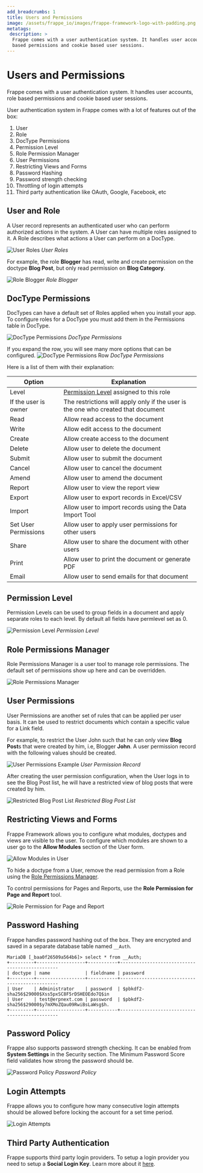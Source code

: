 ```yaml
---
add_breadcrumbs: 1
title: Users and Permissions
image: /assets/frappe_io/images/frappe-framework-logo-with-padding.png
metatags:
 description: >
  Frappe comes with a user authentication system. It handles user accounts, role
  based permissions and cookie based user sessions.
---
```


# Users and Permissions

Frappe comes with a user authentication system. It handles user accounts, role
based permissions and cookie based user sessions.

User authentication system in Frappe comes with a lot of features out of the
box:

1. User
1. Role
1. DocType Permissions
1. Permission Level
1. Role Permission Manager
1. User Permissions
1. Restricting Views and Forms
1. Password Hashing
1. Password strength checking
1. Throttling of login attempts
1. Third party authentication like OAuth, Google, Facebook, etc

## User and Role

A User record represents an authenticated user who can perform authorized
actions in the system. A User can have multiple roles assigned to it. A Role
describes what actions a User can perform on a DocType.

![User Roles](/docs/assets/img/user-roles.png)
*User Roles*

For example, the role **Blogger** has read, write and create permission on the
doctype **Blog Post**, but only read permission on **Blog Category**.

![Role Blogger](/docs/assets/img/role-blogger.png)
*Role Blogger*

## DocType Permissions

DocTypes can have a default set of Roles applied when you install your app. To
configure roles for a DocType you must add them in the Permissions table in
DocType.

![DocType Permissions](/docs/assets/img/doctype-permissions.png)
*DocType Permissions*

If you expand the row, you will see many more options that can be configured.
![DocType Permissions Row](/docs/assets/img/doctype-permissions-detail.png)
*DocType Permissions*


Here is a list of them with their explanation:

Option	| Explanation
--------|-------
Level	| [Permission Level](#permission-level) assigned to this role
If the user is owner | The restrictions will apply only if the user is the one who created that document
Read	| Allow read access to the document
Write	| Allow edit access to the document
Create	| Allow create access to the document
Delete	| Allow user to delete the document
Submit	| Allow user to submit the document
Cancel	| Allow user to cancel the document
Amend	| Allow user to amend the document
Report	| Allow user to view the report view
Export	| Allow user to export records in Excel/CSV
Import	| Allow user to import records using the Data Import Tool
Set User Permissions | Allow user to apply user permissions for other users
Share	| Allow user to share the document with other users
Print	| Allow user to print the document or generate PDF
Email	| Allow user to send emails for that document

## Permission Level

Permission Levels can be used to group fields in a document and apply separate
roles to each level. By default all fields have permlevel set as 0.

![Permission Level](/docs/assets/img/permission-level.png)
*Permission Level*

## Role Permissions Manager

Role Permissions Manager is a user tool to manage role permissions. The default
set of permissions show up here and can be overridden.

![Role Permissions Manager](/docs/assets/img/role-permissions-manager.gif)

## User Permissions

User Permissions are another set of rules that can be applied per user basis. It
can be used to restrict documents which contain a specific value for a Link
field.

For example, to restrict the User John such that he can only view **Blog Post**s
that were created by him, i.e, Blogger **John**. A user permission record with
the following values should be created.

![User Permissions Example](/docs/assets/img/user-permissions-example-1.png)
*User Permission Record*

After creating the user permission configuration, when the User logs in to see
the Blog Post list, he will have a restricted view of blog posts that were
created by him.

![Restricted Blog Post List](/docs/assets/img/user-permissions-example-2.png)
*Restricted Blog Post List*

## Restricting Views and Forms

Frappe Framework allows you to configure what modules, doctypes and views are
visible to the user. To configure which modules are shown to a user go to the
**Allow Modules** section of the User form.

![Allow Modules in User](/docs/assets/img/allow-modules-in-user.png)

To hide a doctype from a User, remove the read permission from a Role using the
[Role Permissions Manager](#role-permissions-manager).

To control permissions for Pages and Reports, use the **Role Permission for Page
and Report** tool.

![Role Permission for Page and Report](/docs/assets/img/role-permission-for-page-and-report.png)

## Password Hashing

Frappe handles password hashing out of the box. They are encrypted and saved in
a separate database table named `__Auth`.

```mariadb
MariaDB [_baa0f26509a564b6]> select * from __Auth;
+---------+------------------+-----------+-----------------------------------------------
| doctype | name             | fieldname | password
+---------+------------------+-----------+-----------------------------------------------
| User    | Administrator    | password  | $pbkdf2-sha256$29000$Xss5pxSC8F5rDSHEOEdo7Q$in
| User    | test@erpnext.com | password  | $pbkdf2-sha256$29000$y7mXMoZQau09RwiBsLaWsg$h.
+---------+------------------+-----------+-----------------------------------------------
```

## Password Policy

Frappe also supports password strength checking. It can be enabled from **System
Settings** in the Security section. The Minimum Password Score field validates how
strong the password should be.

![Password Policy](/docs/assets/img/password-policy.png)
*Password Policy*

## Login Attempts

Frappe allows you to configure how many consecutive login attempts should be
allowed before locking the account for a set time period.

![Login Attempts](/docs/assets/img/login-attempts.png)

## Third Party Authentication

Frappe supports third party login providers. To setup a login provider you need
to setup a **Social Login Key**. Learn more about it [here](/docs/user/en/guides/integration/social_login_key).
